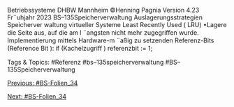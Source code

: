 Betriebssysteme DHBW Mannheim ©Henning Pagnia Version 4.23 Fr¨uhjahr 2023 BS–135Speicherverwaltung Auslagerungsstrategien Speicherver waltung virtueller Systeme
Least Recently Used ( LRU)
•Lagere die Seite aus, auf die am l ¨angsten nicht mehr zugegriﬀen wurde.
Implementierung mittels Hardware-m ¨aßig zu setzenden Referenz-Bits (Reference Bit ):
if (Kachelzugriﬀ ) referenzbit := 1;

   Tags & Topics:
   #Referenz
   #bs–135speicherverwaltung
   #BS–135Speicherverwaltung

[Previous: #BS-Folien_34](BS-Folien_34.md)

[Next: #BS-Folien_34](BS-Folien_34.md)